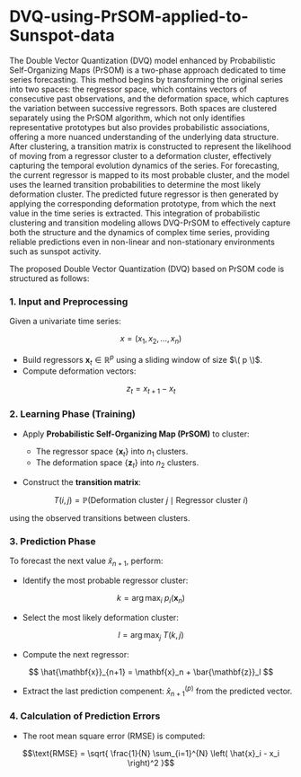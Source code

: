 # DVQ-using-PrSOM-applied-to-Sunspot-data
The Double Vector Quantization (DVQ) model enhanced by Probabilistic Self-Organizing Maps (PrSOM) is a two-phase approach dedicated to time series forecasting. This method begins by transforming the original series into two spaces: the regressor space, which contains vectors of consecutive past observations, and the deformation space, which captures the variation between successive regressors. Both spaces are clustered separately using the PrSOM algorithm, which not only identifies representative prototypes but also provides probabilistic associations, offering a more nuanced understanding of the underlying data structure. After clustering, a transition matrix is constructed to represent the likelihood of moving from a regressor cluster to a deformation cluster, effectively capturing the temporal evolution dynamics of the series. For forecasting, the current regressor is mapped to its most probable cluster, and the model uses the learned transition probabilities to determine the most likely deformation cluster. The predicted future regressor is then generated by applying the corresponding deformation prototype, from which the next value in the time series is extracted. This integration of probabilistic clustering and transition modeling allows DVQ-PrSOM to effectively capture both the structure and the dynamics of complex time series, providing reliable predictions even in non-linear and non-stationary environments such as sunspot activity.

The proposed Double Vector Quantization (DVQ) based on PrSOM code is structured as follows:

### 1. Input and Preprocessing

Given a univariate time series:

$$
x = (x_1, x_2, \ldots, x_n)
$$

- Build regressors $\mathbf{x}_t \in \mathbb{R}^p$ using a sliding window of size $\( p \)$.
- Compute deformation vectors:

$$
z_t = x_{t+1} - x_t
$$

### 2. Learning Phase (Training)

- Apply **Probabilistic Self-Organizing Map (PrSOM)** to cluster:
  - The regressor space $\{\mathbf{x}_t\}$ into $n_1$ clusters.
  - The deformation space  $\{ \mathbf{z}_t \}$  into $n_2$ clusters.

- Construct the **transition matrix**:

$$
T(i, j) = \mathbb{P}(\text{Deformation cluster } j \mid \text{Regressor cluster } i)
$$

using the observed transitions between clusters.

### 3. Prediction Phase

To forecast the next value $\hat{x}_{n+1}$, perform:

- Identify the most probable regressor cluster:

$$
k = \arg\max_{i}~p_i(\mathbf{x}_n)
$$

- Select the most likely deformation cluster:

$$
l = \arg\max_{j}~T(k, j)
$$

- Compute the next regressor:

$$
\hat{\mathbf{x}}_{n+1} = \mathbf{x}_n + \bar{\mathbf{z}}_l
$$

- Extract the last prediction compenent: $\hat{x}_{n+1}^{(p)}$ from the predicted vector.


### 4. Calculation of Prediction Errors
   
- The root mean square error (RMSE) is computed: 

$$\text{RMSE} = \sqrt{ \frac{1}{N} \sum_{i=1}^{N} \left( \hat{x}_i - x_i \right)^2 }$$
